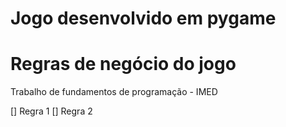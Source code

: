 # Jogo desenvolvido em pygame

# Regras de negócio do jogo
Trabalho de fundamentos de programação - IMED

[] Regra 1
[] Regra 2
